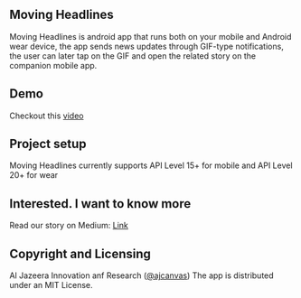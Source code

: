 ## Moving Headlines
Moving Headlines is android app that runs both on your mobile and Android wear device, the app sends news updates through GIF-type notifications, the user can later tap on the GIF and open the related story on the companion mobile app.
## Demo
Checkout this [video](https://www.youtube.com/watch?v=FZpxAdgQm8Y)
## Project setup
Moving Headlines currently supports API Level 15+ for mobile and API Level 20+ for wear
## Interested. I want to know more
Read our story on Medium: [Link](http://medium.com)
## Copyright and Licensing
Al Jazeera Innovation anf Research ([@ajcanvas](http://twitter.com/ajcanvas))
The app is distributed under an MIT License.

